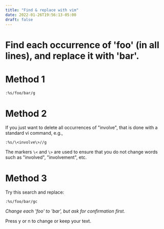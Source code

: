 ```yaml
---
title: "Find & replace with vim"
date: 2022-01-26T19:56:13-05:00
draft: false
---
```


# Find each occurrence of 'foo' (in all lines), and replace it with 'bar'.

# Method 1

```bash
:%s/foo/bar/g
```

# Method 2

If you just want to delete all occurrences of "involve", that is done with a standard vi command, e.g.,

```
:%s/\<involve\>//g
```

The markers `\<` and `\>` are used to ensure that you do not change words such as "involved", "involvement", etc.



# Method 3

Try this search and replace:

```
:%s/foo/bar/gc
```

*Change each 'foo' to 'bar', but ask for confirmation first.*

Press y or n to change or keep your text.